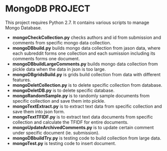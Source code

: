 # MongoDB PROJECT
This project requires Python 2.7. It contains various scripts to manage Mongo Database.
- **mongoCheckCollection.py** checks authors and id from submission and comments from specific mongo data collection.
- **mongoDBbuild.py** builds mongo data collection from jason data, where each subreddit forms one collection and each sumission including its comments forms one document.
- **mongoDBbuildLargeComments.py** builds mongo data collection from pickle data when the data in json is too large.
- **mongoDBgridsBuild.py** is grids build collection from data with different features.
- **mongoDeletCollection.py** is to delete specific collection from database.
- **mongoDeletDB.py** is to delete specific database.
- **mongoRandomSample.py** is to randomly sample documents from specific collection and save them into pickle.
- **mongoTextExtract.py** is to extract text data from specific collection and save them into json form.
- **mongoTextTFIDF.py** is to extract text data documents from specific collection and calculate the TFIDF for entire documents.
- **mongoUpdateArchivedComments.py** is to update certain comment under specific document (ie. submission).
- **mongoDBbuildTry.py** is testing code to build collection from large data.
- **mongoTest.py** is testing code to insert document.
